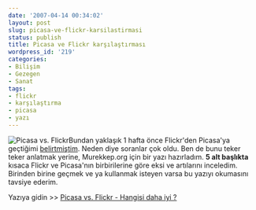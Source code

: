 ```yaml
---
date: '2007-04-14 00:34:02'
layout: post
slug: picasa-ve-flickr-karsilastirmasi
status: publish
title: Picasa ve Flickr karşılaştırması
wordpress_id: '219'
categories:
- Bilişim
- Gezegen
- Sanat
tags:
- flickr
- karşılaştırma
- picasa
- yazı
---
```


![Picasa vs. Flickr](http://www.murekkep.org/resim/picasavsflickr.jpg)Bundan yaklaşık 1 hafta önce Flickr'den Picasa'ya geçtiğimi [belirtmiştim](http://blog.arsln.org/fotograflarim-artik-picasada/). Neden diye soranlar çok oldu. Ben de bunu teker teker anlatmak yerine, Murekkep.org için bir yazı hazırladım. **5 alt başlıkta** kısaca Flickr ve Picasa'nın birbirilerine göre eksi ve artılarını inceledim. Birinden birine geçmek ve ya kullanmak isteyen varsa bu yazıyı okumasını tavsiye ederim. 

Yazıya gidin >> [Picasa vs. Flickr - Hangisi daha iyi ?](http://www.murekkep.org/picasa-vs-flickr-hangisi-daha-iyi)
